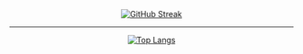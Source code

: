 <div align="center">
 <a href="https://git.io/streak-stats"><img src="https://streak-stats.demolab.com?user=zhiloone&theme=tokyonight&mode=weekly" alt="GitHub Streak" /></a>

 <hr/>

 [![Top Langs](https://github-readme-stats.vercel.app/api/top-langs/?username=zhiloone&layout=compact&theme=tokyonight)](https://github.com/anuraghazra/github-readme-stats)
</div>

<!--
**zhiloone/zhiloone** is a ✨ _special_ ✨ repository because its `README.md` (this file) appears on your GitHub profile.

Here are some ideas to get you started:

- 🔭 I’m currently working on ...
- 🌱 I’m currently learning ...
- 👯 I’m looking to collaborate on ...
- 🤔 I’m looking for help with ...
- 💬 Ask me about ...
- 📫 How to reach me: ...
- 😄 Pronouns: ...
- ⚡ Fun fact: ...
-->
